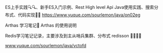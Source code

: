 ES上手实践🔍🔍、新手ES入门示例、Rest High level Api Java使用实践、搜索分布式、代码实现👏👏
https://www.yuque.com/sourlemon/java/on02eg


Arthas 学习笔记👏
Arthas 的使用说明



Redis学习笔记记录，主要涉及到主从哨兵集群、分布式 redisson 👏👏👏👏

www.yuque.com/sourlemon/java/vctofd
